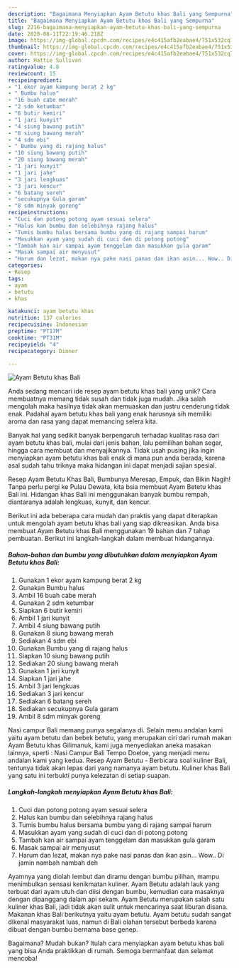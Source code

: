 ```yaml
---
description: "Bagaimana Menyiapkan Ayam Betutu khas Bali yang Sempurna"
title: "Bagaimana Menyiapkan Ayam Betutu khas Bali yang Sempurna"
slug: 2216-bagaimana-menyiapkan-ayam-betutu-khas-bali-yang-sempurna
date: 2020-08-11T22:19:46.218Z
image: https://img-global.cpcdn.com/recipes/e4c415afb2eabae4/751x532cq70/ayam-betutu-khas-bali-foto-resep-utama.jpg
thumbnail: https://img-global.cpcdn.com/recipes/e4c415afb2eabae4/751x532cq70/ayam-betutu-khas-bali-foto-resep-utama.jpg
cover: https://img-global.cpcdn.com/recipes/e4c415afb2eabae4/751x532cq70/ayam-betutu-khas-bali-foto-resep-utama.jpg
author: Hattie Sullivan
ratingvalue: 4.8
reviewcount: 15
recipeingredient:
- "1 ekor ayam kampung berat 2 kg"
- " Bumbu halus"
- "16 buah cabe merah"
- "2 sdm ketumbar"
- "6 butir kemiri"
- "1 jari kunyit"
- "4 siung bawang putih"
- "8 siung bawang merah"
- "4 sdm ebi"
- " Bumbu yang di rajang halus"
- "10 siung bawang putih"
- "20 siung bawang merah"
- "1 jari kunyit"
- "1 jari jahe"
- "3 jari lengkuas"
- "3 jari kencur"
- "6 batang sereh"
- "secukupnya Gula garam"
- "8 sdm minyak goreng"
recipeinstructions:
- "Cuci dan potong potong ayam sesuai selera"
- "Halus kan bumbu dan selebihnya rajang halus"
- "Tumis bumbu halus bersama bumbu yang di rajang sampai harum"
- "Masukkan ayam yang sudah di cuci dan di potong potong"
- "Tambah kan air sampai ayam tenggelam dan masukkan gula garam"
- "Masak sampai air menyusut"
- "Harum dan lezat, makan nya pake nasi panas dan ikan asin... Wow.. Di jamin nambah nambah deh"
categories:
- Resep
tags:
- ayam
- betutu
- khas

katakunci: ayam betutu khas 
nutrition: 137 calories
recipecuisine: Indonesian
preptime: "PT17M"
cooktime: "PT31M"
recipeyield: "4"
recipecategory: Dinner

---
```



![Ayam Betutu khas Bali](https://img-global.cpcdn.com/recipes/e4c415afb2eabae4/751x532cq70/ayam-betutu-khas-bali-foto-resep-utama.jpg)

Anda sedang mencari ide resep ayam betutu khas bali yang unik? Cara membuatnya memang tidak susah dan tidak juga mudah. Jika salah mengolah maka hasilnya tidak akan memuaskan dan justru cenderung tidak enak. Padahal ayam betutu khas bali yang enak harusnya sih memiliki aroma dan rasa yang dapat memancing selera kita.

Banyak hal yang sedikit banyak berpengaruh terhadap kualitas rasa dari ayam betutu khas bali, mulai dari jenis bahan, lalu pemilihan bahan segar, hingga cara membuat dan menyajikannya. Tidak usah pusing jika ingin menyiapkan ayam betutu khas bali enak di mana pun anda berada, karena asal sudah tahu triknya maka hidangan ini dapat menjadi sajian spesial.

Resep Ayam Betutu Khas Bali, Bumbunya Meresap, Empuk, dan Bikin Nagih! Tanpa perlu pergi ke Pulau Dewata, kita bsia membuat Ayam Betetu khas Bali ini. Hidangan khas Bali ini menggunakan banyak bumbu rempah, diantaranya adalah lengkuas, kunyit, dan kencur.


Berikut ini ada beberapa cara mudah dan praktis yang dapat diterapkan untuk mengolah ayam betutu khas bali yang siap dikreasikan. Anda bisa membuat Ayam Betutu khas Bali menggunakan 19 bahan dan 7 tahap pembuatan. Berikut ini langkah-langkah dalam membuat hidangannya.

<!--inarticleads1-->

##### Bahan-bahan dan bumbu yang dibutuhkan dalam menyiapkan Ayam Betutu khas Bali:

1. Gunakan 1 ekor ayam kampung berat 2 kg
1. Gunakan  Bumbu halus
1. Ambil 16 buah cabe merah
1. Gunakan 2 sdm ketumbar
1. Siapkan 6 butir kemiri
1. Ambil 1 jari kunyit
1. Ambil 4 siung bawang putih
1. Gunakan 8 siung bawang merah
1. Sediakan 4 sdm ebi
1. Gunakan  Bumbu yang di rajang halus
1. Siapkan 10 siung bawang putih
1. Sediakan 20 siung bawang merah
1. Gunakan 1 jari kunyit
1. Siapkan 1 jari jahe
1. Ambil 3 jari lengkuas
1. Sediakan 3 jari kencur
1. Sediakan 6 batang sereh
1. Sediakan secukupnya Gula garam
1. Ambil 8 sdm minyak goreng


Nasi campur Bali memang punya segalanya di. Selain menu andalan kami yaitu ayam betutu dan bebek betutu, yang merupakan ciri dari rumah makan Ayam Betutu khas Gilimanuk, kami juga menyediakan aneka masakan lainnya, sperti : Nasi Campur Bali Tempo Doeloe, yang menjadi menu andalan kami yang kedua. Resep Ayam Betutu - Berbicara soal kuliner Bali, tentunya tidak akan lepas dari yang namanya ayam betutu. Kuliner khas Bali yang satu ini terbukti punya kelezatan di setiap suapan. 

<!--inarticleads2-->

##### Langkah-langkah menyiapkan Ayam Betutu khas Bali:

1. Cuci dan potong potong ayam sesuai selera
1. Halus kan bumbu dan selebihnya rajang halus
1. Tumis bumbu halus bersama bumbu yang di rajang sampai harum
1. Masukkan ayam yang sudah di cuci dan di potong potong
1. Tambah kan air sampai ayam tenggelam dan masukkan gula garam
1. Masak sampai air menyusut
1. Harum dan lezat, makan nya pake nasi panas dan ikan asin... Wow.. Di jamin nambah nambah deh


Ayamnya yang diolah lembut dan diramu dengan bumbu pilihan, mampu menimbulkan sensasi kenikmatan kuliner. Ayam Betutu adalah lauk yang terbuat dari ayam utuh dan diisi dengan bumbu, kemudian cara masaknya dengan dipanggang dalam api sekam. Ayam Betutu merupakan salah satu kuliner khas Bali, jadi tidak akan sulit untuk mencarinya saat liburan disana. Makanan khas Bali berikutnya yaitu ayam betutu. Ayam betutu sudah sangat dikenal masyarakat luas, namun di Bali olahan tersebut berbeda karena dibuat dengan bumbu bernama base genep. 

Bagaimana? Mudah bukan? Itulah cara menyiapkan ayam betutu khas bali yang bisa Anda praktikkan di rumah. Semoga bermanfaat dan selamat mencoba!
